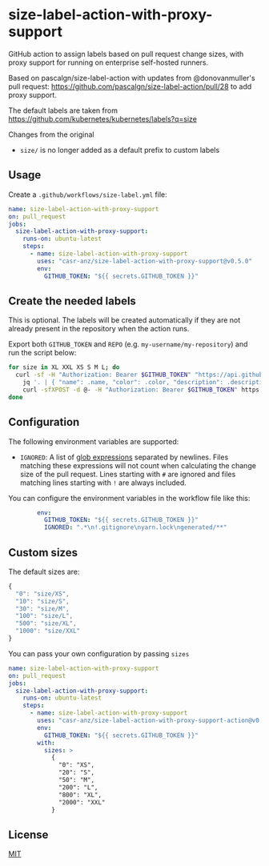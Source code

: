 # size-label-action-with-proxy-support

GitHub action to assign labels based on pull request change sizes, with proxy support for running on enterprise self-hosted runners.

Based on pascalgn/size-label-action with updates from @donovanmuller's pull request: https://github.com/pascalgn/size-label-action/pull/28 to add proxy support.

The default labels are taken from https://github.com/kubernetes/kubernetes/labels?q=size

Changes from the original
 - `size/` is no longer added as a default prefix to custom labels

## Usage

Create a `.github/workflows/size-label.yml` file:

```yaml
name: size-label-action-with-proxy-support
on: pull_request
jobs:
  size-label-action-with-proxy-support:
    runs-on: ubuntu-latest
    steps:
      - name: size-label-action-with-proxy-support
        uses: "casr-anz/size-label-action-with-proxy-support@v0.5.0"
        env:
          GITHUB_TOKEN: "${{ secrets.GITHUB_TOKEN }}"
```

## Create the needed labels

This is optional. The labels will be created automatically if they are not already present in the repository when the action runs.

Export both `GITHUB_TOKEN` and `REPO` (e.g. `my-username/my-repository`) and run the script below:

```bash
for size in XL XXL XS S M L; do
  curl -sf -H "Authorization: Bearer $GITHUB_TOKEN" "https://api.github.com/repos/kubernetes/kubernetes/labels/size/$size" |
    jq '. | { "name": .name, "color": .color, "description": .description }' |
    curl -sfXPOST -d @- -H "Authorization: Bearer $GITHUB_TOKEN" https://api.github.com/repos/$REPO/labels
done
```

## Configuration

The following environment variables are supported:

- `IGNORED`: A list of [glob expressions](http://man7.org/linux/man-pages/man7/glob.7.html)
  separated by newlines. Files matching these expressions will not count when
  calculating the change size of the pull request. Lines starting with `#` are
  ignored and files matching lines starting with `!` are always included.

You can configure the environment variables in the workflow file like this:

```yaml
        env:
          GITHUB_TOKEN: "${{ secrets.GITHUB_TOKEN }}"
          IGNORED: ".*\n!.gitignore\nyarn.lock\ngenerated/**"
```

## Custom sizes

The default sizes are:

```js
{
  "0": "size/XS",
  "10": "size/S",
  "30": "size/M",
  "100": "size/L",
  "500": "size/XL",
  "1000": "size/XXL"
}
```

You can pass your own configuration by passing `sizes`

```yaml
name: size-label-action-with-proxy-support
on: pull_request
jobs:
  size-label-action-with-proxy-support:
    runs-on: ubuntu-latest
    steps:
      - name: size-label-action-with-proxy-support
        uses: "casr-anz/size-label-action-with-proxy-support-action@v0.5.0"
        env:
          GITHUB_TOKEN: "${{ secrets.GITHUB_TOKEN }}"
        with:
          sizes: >
            {
              "0": "XS",
              "20": "S",
              "50": "M",
              "200": "L",
              "800": "XL",
              "2000": "XXL"
            }
```

## License

[MIT](LICENSE)

